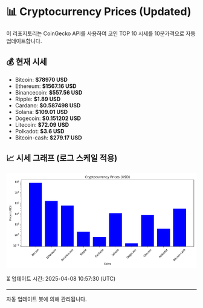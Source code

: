 
# 📊 Cryptocurrency Prices (Updated)

이 리포지토리는 CoinGecko API를 사용하여 코인 TOP 10 시세를 10분가격으로 자동 업데이트합니다.

## 💰 현재 시세
- Bitcoin: **$78970 USD**
- Ethereum: **$1567.16 USD**
- Binancecoin: **$557.56 USD**
- Ripple: **$1.89 USD**
- Cardano: **$0.587498 USD**
- Solana: **$109.01 USD**
- Dogecoin: **$0.151202 USD**
- Litecoin: **$72.09 USD**
- Polkadot: **$3.6 USD**
- Bitcoin-cash: **$279.17 USD**

## 📈 시세 그래프 (로그 스케일 적용)
![Crypto Prices](crypto_prices.png)

⏳ 업데이트 시간: 2025-04-08 10:57:30 (UTC)

---
자동 업데이트 봇에 의해 관리됩니다.
